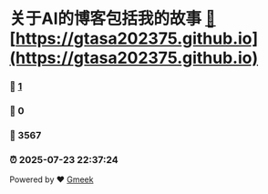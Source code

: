 # 关于AI的博客包括我的故事 [:link:](https://blog.ieshacv.dpdns.org) [https://gtasa202375.github.io](https://gtasa202375.github.io)  
### :page_facing_up: [1](https://blog.ieshacv.dpdns.org)  
### :speech_balloon: 0  
### :hibiscus: 3567  
### :alarm_clock: 2025-07-23 22:37:24  
Powered by :heart: [Gmeek](https://github.com/Meekdai/Gmeek)
